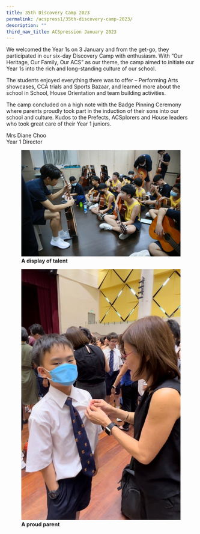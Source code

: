 ```yaml
---
title: 35th Discovery Camp 2023
permalink: /acspress1/35th-discovery-camp-2023/
description: ""
third_nav_title: ACSpression January 2023
---
```

We welcomed the Year 1s on 3 January and from the get-go, they participated in our six-day Discovery Camp with enthusiasm. With “Our Heritage, Our Family, Our ACS” as our theme, the camp aimed to initiate our Year 1s into the rich and long-standing culture of our school.

The students enjoyed everything there was to offer – Performing Arts showcases, CCA trials and Sports Bazaar, and learned more about the school in School, House Orientation and team building activities.

The camp concluded on a high note with the Badge Pinning Ceremony where parents proudly took part in the induction of their sons into our school and culture. Kudos to the Prefects, ACSplorers and House leaders who took great care of their Year 1 juniors.

Mrs Diane Choo  <br>
Year 1 Director


<figure>
<img src="/images/Picture25.jpg">
<figcaption> <strong>A display of talent</strong> </figcaption>
</figure>

<figure>
<img src="/images/Picture26.jpg">
<figcaption> <strong> A proud parent</strong> </figcaption>
</figure>